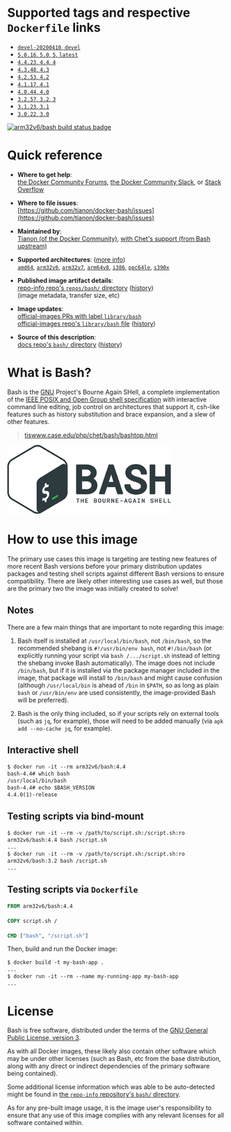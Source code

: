 <!--

********************************************************************************

WARNING:

    DO NOT EDIT "bash/README.md"

    IT IS AUTO-GENERATED

    (from the other files in "bash/" combined with a set of templates)

********************************************************************************

-->

# Supported tags and respective `Dockerfile` links

-	[`devel-20200410`, `devel`](https://github.com/tianon/docker-bash/blob/ded997fd738aa0b76213595f19157a6c8afe2967/devel/Dockerfile)
-	[`5.0.16`, `5.0`, `5`, `latest`](https://github.com/tianon/docker-bash/blob/ec764fa68f8ab725332bec6e18eda174afe1cd53/5.0/Dockerfile)
-	[`4.4.23`, `4.4`, `4`](https://github.com/tianon/docker-bash/blob/f55ec52c6bb3a9a1b942a775f848002826b58b8a/4.4/Dockerfile)
-	[`4.3.48`, `4.3`](https://github.com/tianon/docker-bash/blob/f55ec52c6bb3a9a1b942a775f848002826b58b8a/4.3/Dockerfile)
-	[`4.2.53`, `4.2`](https://github.com/tianon/docker-bash/blob/f55ec52c6bb3a9a1b942a775f848002826b58b8a/4.2/Dockerfile)
-	[`4.1.17`, `4.1`](https://github.com/tianon/docker-bash/blob/f55ec52c6bb3a9a1b942a775f848002826b58b8a/4.1/Dockerfile)
-	[`4.0.44`, `4.0`](https://github.com/tianon/docker-bash/blob/f55ec52c6bb3a9a1b942a775f848002826b58b8a/4.0/Dockerfile)
-	[`3.2.57`, `3.2`, `3`](https://github.com/tianon/docker-bash/blob/f55ec52c6bb3a9a1b942a775f848002826b58b8a/3.2/Dockerfile)
-	[`3.1.23`, `3.1`](https://github.com/tianon/docker-bash/blob/f55ec52c6bb3a9a1b942a775f848002826b58b8a/3.1/Dockerfile)
-	[`3.0.22`, `3.0`](https://github.com/tianon/docker-bash/blob/f55ec52c6bb3a9a1b942a775f848002826b58b8a/3.0/Dockerfile)

[![arm32v6/bash build status badge](https://img.shields.io/jenkins/s/https/doi-janky.infosiftr.net/job/multiarch/job/arm32v6/job/bash.svg?label=arm32v6/bash%20%20build%20job)](https://doi-janky.infosiftr.net/job/multiarch/job/arm32v6/job/bash/)

# Quick reference

-	**Where to get help**:  
	[the Docker Community Forums](https://forums.docker.com/), [the Docker Community Slack](http://dockr.ly/slack), or [Stack Overflow](https://stackoverflow.com/search?tab=newest&q=docker)

-	**Where to file issues**:  
	[https://github.com/tianon/docker-bash/issues](https://github.com/tianon/docker-bash/issues)

-	**Maintained by**:  
	[Tianon (of the Docker Community)](https://github.com/tianon/docker-bash), [with Chet's support (from Bash upstream)](https://github.com/docker-library/official-images/pull/2217#issue-181031192)

-	**Supported architectures**: ([more info](https://github.com/docker-library/official-images#architectures-other-than-amd64))  
	[`amd64`](https://hub.docker.com/r/amd64/bash/), [`arm32v6`](https://hub.docker.com/r/arm32v6/bash/), [`arm32v7`](https://hub.docker.com/r/arm32v7/bash/), [`arm64v8`](https://hub.docker.com/r/arm64v8/bash/), [`i386`](https://hub.docker.com/r/i386/bash/), [`ppc64le`](https://hub.docker.com/r/ppc64le/bash/), [`s390x`](https://hub.docker.com/r/s390x/bash/)

-	**Published image artifact details**:  
	[repo-info repo's `repos/bash/` directory](https://github.com/docker-library/repo-info/blob/master/repos/bash) ([history](https://github.com/docker-library/repo-info/commits/master/repos/bash))  
	(image metadata, transfer size, etc)

-	**Image updates**:  
	[official-images PRs with label `library/bash`](https://github.com/docker-library/official-images/pulls?q=label%3Alibrary%2Fbash)  
	[official-images repo's `library/bash` file](https://github.com/docker-library/official-images/blob/master/library/bash) ([history](https://github.com/docker-library/official-images/commits/master/library/bash))

-	**Source of this description**:  
	[docs repo's `bash/` directory](https://github.com/docker-library/docs/tree/master/bash) ([history](https://github.com/docker-library/docs/commits/master/bash))

# What is Bash?

Bash is the [GNU](http://www.gnu.org/) Project's Bourne Again SHell, a complete implementation of the [IEEE POSIX and Open Group shell specification](http://www.opengroup.org/onlinepubs/9699919799/nfindex.html) with interactive command line editing, job control on architectures that support it, csh-like features such as history substitution and brace expansion, and a slew of other features.

> [tiswww.case.edu/php/chet/bash/bashtop.html](https://tiswww.case.edu/php/chet/bash/bashtop.html)

![logo](https://raw.githubusercontent.com/docker-library/docs/5cb6fef6ed317e5af7e1e14e64c18c2b81657e81/bash/logo.png)

# How to use this image

The primary use cases this image is targeting are testing new features of more recent Bash versions before your primary distribution updates packages and testing shell scripts against different Bash versions to ensure compatibility. There are likely other interesting use cases as well, but those are the primary two the image was initially created to solve!

## Notes

There are a few main things that are important to note regarding this image:

1.	Bash itself is installed at `/usr/local/bin/bash`, not `/bin/bash`, so the recommended shebang is `#!/usr/bin/env bash`, not `#!/bin/bash` (or explicitly running your script via `bash /.../script.sh` instead of letting the shebang invoke Bash automatically). The image does not include `/bin/bash`, but if it is installed via the package manager included in the image, that package will install to `/bin/bash` and might cause confusion (although `/usr/local/bin` is ahead of `/bin` in `$PATH`, so as long as plain `bash` or `/usr/bin/env` are used consistently, the image-provided Bash will be preferred).

2.	Bash is the only thing included, so if your scripts rely on external tools (such as `jq`, for example), those will need to be added manually (via `apk add --no-cache jq`, for example).

## Interactive shell

```console
$ docker run -it --rm arm32v6/bash:4.4
bash-4.4# which bash
/usr/local/bin/bash
bash-4.4# echo $BASH_VERSION
4.4.0(1)-release
```

## Testing scripts via bind-mount

```console
$ docker run -it --rm -v /path/to/script.sh:/script.sh:ro arm32v6/bash:4.4 bash /script.sh
...
$ docker run -it --rm -v /path/to/script.sh:/script.sh:ro arm32v6/bash:3.2 bash /script.sh
...
```

## Testing scripts via `Dockerfile`

```dockerfile
FROM arm32v6/bash:4.4

COPY script.sh /

CMD ["bash", "/script.sh"]
```

Then, build and run the Docker image:

```console
$ docker build -t my-bash-app .
...
$ docker run -it --rm --name my-running-app my-bash-app
...
```

# License

Bash is free software, distributed under the terms of the [GNU General Public License, version 3](http://www.gnu.org/licenses/gpl.html).

As with all Docker images, these likely also contain other software which may be under other licenses (such as Bash, etc from the base distribution, along with any direct or indirect dependencies of the primary software being contained).

Some additional license information which was able to be auto-detected might be found in [the `repo-info` repository's `bash/` directory](https://github.com/docker-library/repo-info/tree/master/repos/bash).

As for any pre-built image usage, it is the image user's responsibility to ensure that any use of this image complies with any relevant licenses for all software contained within.
